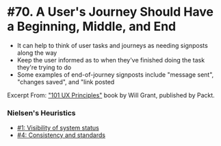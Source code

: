# #70. A User's Journey Should Have a Beginning, Middle, and End
-  It can help to think of user tasks and journeys as needing signposts along the way
-  Keep the user informed as to when they've finished doing the task they're trying to do
-  Some examples of end-of-journey signposts include "message sent", "changes saved", and "link posted

Excerpt From: ["101 UX Principles"](https://www.packtpub.com/web-development/101-ux-principles) book by Will Grant, published by Packt.

### Nielsen's Heuristics
- [#1: Visibility of system status](https://github.com/fullcircle23/fullcircle23.github.io/blob/master/2020/ui-ux/ui-ux-principles-and-best-practices.md#1-visibility-of-system-status)
- [#4: Consistency and standards](https://github.com/fullcircle23/fullcircle23.github.io/blob/master/2020/ui-ux/ui-ux-principles-and-best-practices.md#4-consistency-and-standards)
